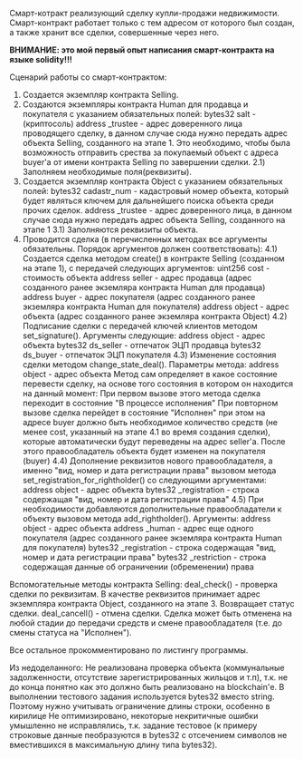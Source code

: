 
Смарт-котракт реализующий сделку купли-продажи недвижимости. Смарт-контракт работает только	 с тем адресом от которого был создан, а также хранит все сделки, совершенные через него.	

**ВНИМАНИЕ: это мой первый опыт написания смарт-контракта на языке solidity!!!**

Сценарий работы со смарт-контрактом:
1) Создается экземпляр контракта Selling. 
2) Создаются экземпляры контракта Human для продавца и покупателя с указанием обязательных полей:
	bytes32 salt - (криптосоль)
	address _trustee -	адрес доверенного лица проводящего сделку, в данном случае сюда нужно передать адрес объекта Selling, созданного на этапе 1. 
						Это необходимо, чтобы была возможность отправить срества за покупаемый объект с адреса buyer'а от имени контракта Selling по завершении сделки.
2.1) Заполняем необходимые поля(реквизиты).
3) Создается экземпляр контракта Object с указанием обязательных полей:
	bytes32 cadastr_num - кадастровый номер объекта, который будет являться ключем для дальнейшего поиска объекта среди прочих сделок. 
	address _trustee - адрес доверенного лица, в данном случае сюда нужно передать адрес объекта Selling, созданного на этапе 1 
3.1) Заполняются реквизиты объекта.
4) Проводится сделка (в перечисленных методах все аргументы обязательны. Порядок аргументов должен соответствовать):
4.1) Создается сделка методом create() в контракте Selling (созданном на этапе 1), с передачей следующих аргументов:
	uint256 cost - стоимость объекта
	address seller - адрес продавца (адрес созданного ранее экземляра контракта Human для продавца) 
	address buyer - адрес покупателя (адрес созданного ранее экземляра контракта Human для покупателя)
	address object - адрес объекта (адрес созданного ранее экземляра контракта Object)
4.2) Подписание сделки с передачей ключей клиентов методом set_signature(). Аргументы следующие:
	address object - адрес объекта
	bytes32 ds_seller - отпечаток ЭЦП продавца
	bytes32 ds_buyer - отпечаток ЭЦП покупателя
4.3) Изменение состояния сделки методом сhange_state_deal(). Параметры метода:
	address object - адрес объекта
	Метод сам определяет в какое состояние перевести сделку, на основе того состояния в котором он находится на данный момент:
	При первом вызове этого метода сделка переходит в состояние "В процессе исполнения"
	При повторном вызове сделка перейдет в состояние "Исполнен" при этом на адресе buyer должно быть необходимое количество средств (не менее cost, указанный на этапе 4.1 во время создания сделки), которые  автоматически будут переведены на адрес seller'а. После этого правообладатель объекта будет изменен на покупателя (buyer)
4.4) Дополнение реквизитов нового правообладателя, а именно "вид, номер и дата регистрации права" вызовом метода set_registration_for_rightholder() со следующими аргументами:
	address object - адрес объекта
	bytes32	_registration - строка содержащая "вид, номер и дата регистрации права"
4.5) При необходимости добавляются дополнительные правообладатели к объекту вызовом метода add_rightholder(). Аргументы:
	address object - адрес объекта
	address _human - адрес еще одного покупателя (адрес созданного ранее экземляра контракта Human для покупателя)
	bytes32 _registration - строка содержащая "вид, номер и дата регистрации права"
	bytes32 _restriction - строка содержащая данные об ограничении (обременении) права 

Вспомогательные методы контракта Selling:
deal_check() - проверка сделки по реквизитам. В качестве реквизитов принимает адрес экземпляра контракта Object, созданного на этапе 3. Возвращает статус сделки.
deal_cancell() - отмена сделки. Сделка может быть отменена на любой стадии до передачи средств и смене правообладателя (т.е. до смены статуса на "Исполнен").

Все остальное прокомментировано по листингу программы.


Из недоделанного:
Не реализована проверка объекта (коммунальные задолженности, отсутствие зарегистрированных жильцов и т.п), т.к. не до конца понятно как это должно быть реализовано на blockchain'е.
В выполнении тестового задания используется bytes32 вместо string. Поэтому нужно учитывать ограничение длины строки, особенно в кирилице
Не оптимизировано, некоторые некритичные ошибки умышленно не исправлялись, т.к. задание тестовое (к примеру строковые данные пеобразуются в bytes32 с отсечением символов не вместившихся в максимальную длину типа bytes32).


